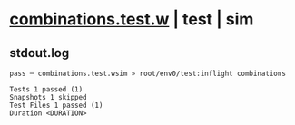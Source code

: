 # [combinations.test.w](../../../../../../tests/sdk_tests/math/combinations.test.w) | test | sim

## stdout.log
```log
pass ─ combinations.test.wsim » root/env0/test:inflight combinations

Tests 1 passed (1)
Snapshots 1 skipped
Test Files 1 passed (1)
Duration <DURATION>
```

